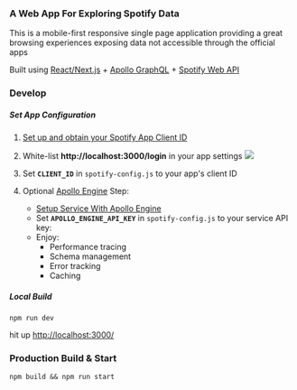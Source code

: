 ### A Web App For Exploring Spotify Data
This is a mobile-first responsive single page application providing a great browsing experiences exposing data not accessible through the official apps

Built using [React/Next.js](https://github.com/zeit/next.js) + [Apollo GraphQL](https://www.apollographql.com/docs/) + [Spotify Web API](https://beta.developer.spotify.com/documentation/web-api/reference/)

### Develop

##### Set App Configuration
1. [Set up and obtain your Spotify App Client ID](https://beta.developer.spotify.com/dashboard/applications)

2. White-list **http://localhost:3000/login** in your app settings
![](https://user-images.githubusercontent.com/1348993/35358882-25c621b4-0126-11e8-9e70-75c51a617a3c.png)
3. Set **`CLIENT_ID`** in `spotify-config.js` to your app's client ID

4. Optional [Apollo Engine](https://www.apollographql.com/engine/) Step: 
   * [Setup Service With Apollo Engine](https://www.apollographql.com/engine/)
   * Set **`APOLLO_ENGINE_API_KEY`** in `spotify-config.js` to your service API key:
   * Enjoy:
       * Performance tracing
       * Schema management
       * Error tracking
       * Caching
##### Local Build
```
npm run dev
```
hit up [http://localhost:3000/](http://localhost:3000/)
### Production Build & Start
```
npm build && npm run start
```

